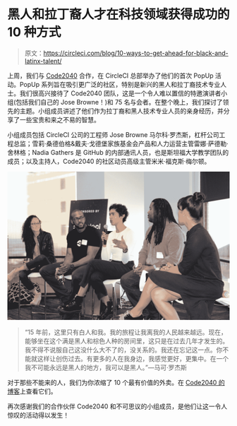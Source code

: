 # 黑人和拉丁裔人才在科技领域获得成功的 10 种方式

> 原文：<https://circleci.com/blog/10-ways-to-get-ahead-for-black-and-latinx-talent/>

上周，我们与 [Code2040](http://www.code2040.org/) 合作，在 CircleCI 总部举办了他们的首次 PopUp 活动。PopUp 系列旨在吸引更广泛的社区，特别是新兴的黑人和拉丁裔技术专业人士。我们很高兴接待了 Code2040 团队，这是一个令人难以置信的特邀演讲者小组(包括我们自己的 Jose Browne！)和 75 名与会者。在整个晚上，我们探讨了领先的主题。小组成员讲述了他们作为拉丁裔和黑人技术专业人员的亲身经历，并分享了一些宝贵和来之不易的智慧。

小组成员包括 CircleCI 公司的工程师 Jose Browne 马尔科·罗杰斯，杠杆公司工程总监；雪莉·桑德伯格&戴夫·戈德堡家族基金会产品和人力运营主管雷娜·萨德勒·舍林格；Nadia Gathers 是 GitHub 的内部通讯人员，也是斯坦福大学教学团队的成员；以及主持人，Code2040 的社区动员高级主管米米·福克斯·梅尔顿。

![popup2.jpeg](img/6a2d0b05b6ebac9f8a165fa3ec926928.png)

> “15 年前，这里只有白人和我。我的旅程让我离我的人民越来越远。现在，能够坐在这个满是黑人和棕色人种的房间里，这只是在过去几年才发生的。我不得不说服自己这没什么大不了的，没关系的。我还在忘记这一点。你不能就这样让创伤过去。有更多的人在我身边，我感觉更好，更集中。在一个我不可能永远是黑人的地方，我可以是黑人。”—马可·罗杰斯

对于那些不能来的人，我们为你浓缩了 10 个最有价值的外卖。在 [Code2040 的博客](https://medium.com/@Code2040/10-ways-to-get-ahead-for-black-latinx-tech-talent-1bddb7fa5492)上查看它们。

再次感谢我们的合作伙伴 Code2040 和不可思议的小组成员，是他们让这一令人惊叹的活动得以发生！